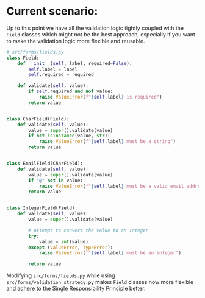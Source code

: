 # Current scenario:
Up to this point we have all the validation logic tightly coupled with the `Field` classes which
might not be the best approach, especially if you want to make the validation logic more flexible and reusable.
```python
# src/forms/fields.py
class Field:
    def __init__(self, label, required=False):
        self.label = label
        self.required = required

    def validate(self, value):
        if self.required and not value:
            raise ValueError(f"{self.label} is required")
        return value


class CharField(Field):
    def validate(self, value):
        value = super().validate(value)
        if not isinstance(value, str):
            raise ValueError(f"{self.label} must be a string")
        return value


class EmailField(CharField):
    def validate(self, value):
        value = super().validate(value)
        if "@" not in value:
            raise ValueError(f"{self.label} must be a valid email address")
        return value


class IntegerField(Field):
    def validate(self, value):
        value = super().validate(value)

        # Attempt to convert the value to an integer
        try:
            value = int(value)
        except (ValueError, TypeError):
            raise ValueError(f"{self.label} must be an integer")

        return value
```

Modifying `src/forms/fields.py` while using `src/forms/validation_strategy.py` makes `Field` classes 
now more flexible and adhere to the Single Responsibility Principle better.
